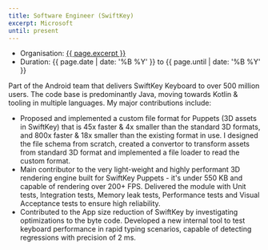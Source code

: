 ```yaml
---
title: Software Engineer (SwiftKey)
excerpt: Microsoft
until: present
---
```

- Organisation: [{{ page.excerpt }}](https://www.microsoft.com/en-us/swiftkey)
- Duration:  {{ page.date | date: '%B %Y' }} to {{ page.until | date: '%B %Y' }}

Part of the Android team that delivers SwiftKey Keyboard to over 500 million users. The code base is predominantly Java, moving towards Kotlin & tooling in multiple languages. My major contributions include:

- Proposed and implemented a custom file format for Puppets (3D assets in SwiftKey) that is 45x faster & 4x smaller than the standard 3D formats, and 800x faster & 18x smaller than the existing format in use. I designed the file schema from scratch, created a convertor to transform assets from standard 3D format and implemented a file loader to read the custom format.
- Main contributor to the very light-weight and highly performant 3D rendering engine built for SwiftKey Puppets - it's under 550 KB and capable of rendering over 200+ FPS. Delivered the module with Unit tests, Integration tests, Memory leak tests, Performance tests and Visual Acceptance tests to ensure high reliability.   
- Contributed to the App size reduction of SwiftKey by investigating optimizations to the byte code. Developed a new internal tool to test keyboard performance in rapid typing scenarios, capable of detecting regressions with precision of 2 ms.
